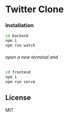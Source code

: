# Twitter Clone 

### Installation 

```sh
cd backend 
npm i 
npm run watch
``` 

###### open a new terminal and

```sh
cd frontend
npm i
npm run serve
``` 

## License 

MIT

